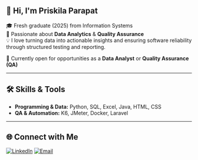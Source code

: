 ## 👋 Hi, I'm Priskila Parapat

🎓 Fresh graduate (2025) from Information Systems  
🔎 Passionate about **Data Analytics** & **Quality Assurance**  
💡 I love turning data into actionable insights and ensuring software reliability through structured testing and reporting.

🚀 Currently open for opportunities as a **Data Analyst** or **Quality Assurance (QA)**

---

## 🛠️ Skills & Tools

- **Programming & Data:** Python, SQL, Excel, Java, HTML, CSS
- **QA & Automation:** K6, JMeter, Docker, Laravel


---

## 🌐 Connect with Me

[![LinkedIn](https://img.shields.io/badge/LinkedIn-blue?style=for-the-badge&logo=linkedin&logoColor=white)](https://linkedin.com/in/priskilaparapat)
[![Email](https://img.shields.io/badge/Email-D14836?style=for-the-badge&logo=gmail&logoColor=white)](mailto:parapatpriskila16@gmail.com)